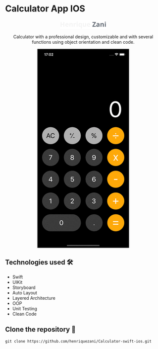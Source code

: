 # Calculator App IOS

<div align="center">
  <img alt="Logo" src="assets/Logo.png"  width="150px" />
</div>

<p align="center">
Calculator with a professional design, customizable and with several functions using object orientation and clean code.
</p>

<p align="center">
  <img src="assets/calculatorGif.gif">
 </p>
 
 ## Technologies used 🛠️ 

- Swift
- UIKit
- Storyboard
- Auto Layout
- Layered Architecture
- OOP
- Unit Testing
- Clean Code
 
 
 
 
 ## Clone the repository 🔧

```shell
git clone https://github.com/henriquezani/Calculator-swift-ios.git
```
